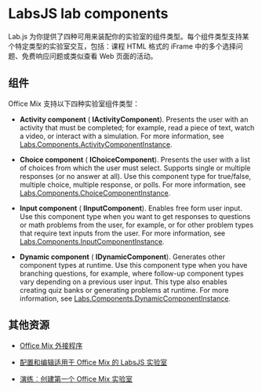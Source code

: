 
# <a name="labsjs-lab-components"></a>LabsJS lab components

Lab.js 为你提供了四种可用来装配你的实验室的组件类型。每个组件类型支持某个特定类型的实验室交互，包括：课程 HTML 格式的 iFrame 中的多个选择问题、免费响应问题或类似查看 Web 页面的活动。

## <a name="components"></a>组件

Office Mix 支持以下四种实验室组件类型： 


-  **Activity component** ( **IActivityComponent**). Presents the user with an activity that must be completed; for example, read a piece of text, watch a video, or interact with a simulation. For more information, see [Labs.Components.ActivityComponentInstance](http://dev.office.com/reference/add-ins/office-mix/labs.components.activitycomponentinstance).
    
-  **Choice component** ( **IChoiceComponent**). Presents the user with a list of choices from which the user must select. Supports single or multiple responses (or no answer at all). Use this component type for true/false, multiple choice, multiple response, or polls. For more information, see [Labs.Components.ChoiceComponentInstance](http://dev.office.com/reference/add-ins/office-mix/labs.components.choicecomponentinstance).
    
-  **Input component** ( **IInputComponent**). Enables free form user input. Use this component type when you want to get responses to questions or math problems from the user, for example, or for other problem types that require text inputs from the user. For more information, see [Labs.Components.InputComponentInstance](http://dev.office.com/reference/add-ins/office-mix/labs.components.inputcomponentinstance).
    
-  **Dynamic component** ( **IDynamicComponent**). Generates other component types at runtime. Use this component type when you have branching questions, for example, where follow-up component types vary depending on a previous user input. This type also enables creating quiz banks or generating problems at runtime. For more information, see [Labs.Components.DynamicComponentInstance](http://dev.office.com/reference/add-ins/office-mix/labs.components.dynamiccomponentinstance).
    

## <a name="additional-resources"></a>其他资源



- [Office Mix 外接程序](../../powerpoint/office-mix/office-mix-add-ins.md)
    
- [配置和编辑适用于 Office Mix 的 LabsJS 实验室](../../powerpoint/office-mix/configuring-and-editing-labsjs-labs-for-office-mix.md)
    
- [演练︰创建第一个 Office Mix 实验室](../../powerpoint/office-mix/creating-your-first-lab-for-office-mix.md#walkthrough-creating-your-first-lab-for-office-mix)
    
